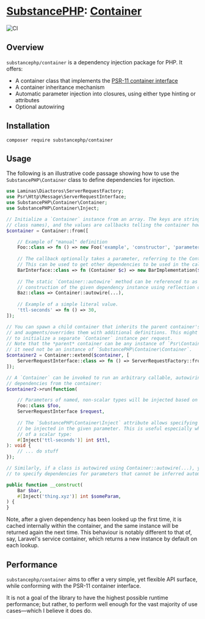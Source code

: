 # [SubstancePHP](https://github.com/substancephp): [Container](https://packagist.org/packages/substancephp/container)

![CI](https://github.com/substancephp/container/actions/workflows/ci.yml/badge.svg)

## Overview

`substancephp/container` is a dependency injection package for PHP. It offers:
* A container class that implements the [PSR-11 container interface](https://www.php-fig.org/psr/psr-11/)
* A container inheritance mechanism
* Automatic parameter injection into closures, using either type hinting or attributes
* Optional autowiring

## Installation

```
composer require substancephp/container
```

## Usage

The following is an illustrative code passage showing how to use the `SubstancePHP\Container` class to
define dependencies for injection.

```php
use Laminas\Diactoros\ServerRequestFactory;
use Psr\Http\Message\ServerRequestInterface;
use SubstancePHP\Container\Container;
use SubstancePHP\Container\Inject;

// Initialize a `Container` instance from an array. The keys are strings (typically, but not necessarily,
// class names), and the values are callbacks telling the container how to construct that dependency.
$container = Container::from([

    // Example of "manual" definition
    Foo::class => fn () => new Foo('example', 'constructor', 'parameters'),
    
    // The callback optionally takes a parameter, referring to the Container instance itself.
    // This can be used to get other dependencies to be used in the callback.
    BarInterface::class => fn (Container $c) => new BarImplementation($c->get(Foo::class)),
    
    // The static `Container::autowire` method can be referenced to as a closure. It will arrange for the
    // construction of the given dependency instance using reflection on its constructor parameters.
    Baz::class => Container::autowire(...),
    
    // Example of a simple literal value.
    'ttl-seconds' => fn () => 30,
]);

// You can spawn a child container that inherits the parent container's definitions,
// and augments/overrides them with additional definitions. This might be done, for example,
// to initialize a separate `Container` instance per request.
// Note that the *parent* container can be any instance of `Psr\Container\ContainerInterface`;
// it need not be an instance of `SubstancePHP\Container\Container`.
$container2 = Container::extend($container, [
    ServerRequestInterface::class => fn () => ServerRequestFactory::fromGlobals(),
]);

// A `Container` can be invoked to run an arbitrary callable, autowiring its parameters with 
// dependencies from the container:
$container2->run(function(

    // Parameters of named, non-scalar types will be injected based on the class/interface/enum name:
    Foo::class $foo,
    ServerRequestInterface $request,
    
    // The `SubstancePHP\Container\Inject` attribute allows specifying the dependency to
    // be injected in the given parameter. This is useful especially when the parameter is
    // of a scalar type:
    #[Inject('ttl-seconds')] int $ttl,
): void {
    // ... do stuff
});

// Similarly, if a class is autowired using Container::autowire(...), you can tell it use the Inject attribute
// to specify dependencies for parameters that cannot be inferred automatically:

public function __construct(
    Bar $bar,
    #[Inject('thing.xyz')] int $someParam,
) {
}
```

Note, after a given dependency has been looked up the first time, it is cached internally within the container,
and the same instance will be returned again the next time. This behaviour is notably different to that of, say,
Laravel's service container, which returns a new instance by default on each lookup.

## Performance

`substancephp/container` aims to offer a very simple, yet flexible API surface, while conforming with the
PSR-11 container interface.

It is not a goal of the library to have the highest possible runtime performance; but rather, to perform well
enough for the vast majority of use cases&mdash;which I believe it does do.